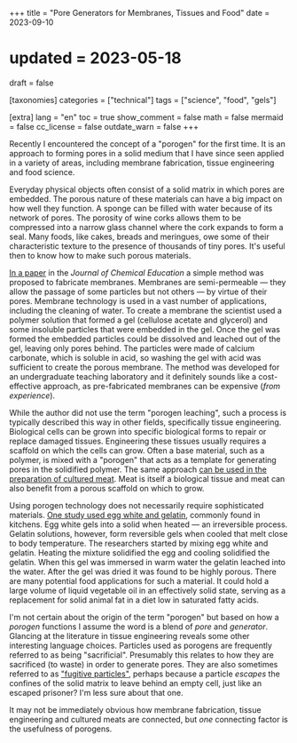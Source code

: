 +++
title = "Pore Generators for Membranes, Tissues and Food"
date = 2023-09-10
# updated = 2023-05-18
draft = false

[taxonomies]
categories = ["technical"]
tags = ["science", "food", "gels"]

[extra]
lang = "en"
toc = true
show_comment = false
math = false
mermaid = false
cc_license = false
outdate_warn = false
+++

Recently I encountered the concept of a "porogen" for the first time.
It is an approach to forming pores in a solid medium that I have since
seen applied in a variety of areas, including membrane fabrication,
tissue engineering and food science.

<!-- more -->

Everyday physical objects often consist of a solid matrix in which
pores are embedded.
The porous nature of these materials can have a big impact on how well they
function. 
A sponge can be filled with water because of its network of pores.
The porosity of wine corks allows them to be compressed
into a narrow glass channel where the cork expands to form a seal.
Many foods, like cakes, breads and meringues, owe some of their 
characteristic texture to the presence of thousands of tiny pores.
It's useful then to know how to make such porous materials.

[In a paper](https://pubs.acs.org/doi/10.1021/acs.jchemed.6b00776) 
in the *Journal of Chemical Education* a simple method was proposed to fabricate membranes.
Membranes are semi-permeable — they allow the passage of some particles
but not others — by virtue of their pores.
Membrane technology is used in a vast number of applications, including the
cleaning of water.
To create a membrane the scientist used a polymer solution that formed a 
gel (cellulose acetate and glycerol) and some insoluble particles that 
were embedded in the gel.
Once the gel was formed the embedded particles could be dissolved and leached
out of the gel, leaving only pores behind.
The particles were made of calcium carbonate, which is soluble in acid, so
washing the gel with acid was sufficient to create the porous
membrane.
The method was developed for an undergraduate teaching laboratory and it
definitely sounds like a cost-effective approach, as pre-fabricated
membranes can be expensive (*from experience*).

While the author did not use the term "porogen leaching", such a
process is typically described this way in other fields, specifically
tissue engineering.
Biological cells can be grown into specific biological forms to 
repair or replace damaged tissues.
Engineering these tissues usually requires a scaffold on which the
cells can grow.
Often a base material, such as a polymer, is mixed with a "porogen"
that acts as a template for generating pores in the solidified polymer.
The same approach [can be used in the preparation of cultured meat](https://www.mdpi.com/2076-3417/12/13/6771).
Meat is itself a biological tissue and meat can also 
benefit from a porous scaffold on which to grow.

Using porogen technology does not necessarily require sophisticated
materials.
[One study used egg white and gelatin](https://pubmed.ncbi.nlm.nih.gov/30174034/), commonly found in kitchens.
Egg white gels into a solid when heated — an irreversible process.
Gelatin solutions, however, form reversible gels when cooled that melt close to body temperature.
The researchers started by mixing egg white and gelatin.
Heating the mixture solidified the egg and cooling solidified the
gelatin.
When this gel was immersed in warm water the gelatin leached into the
water.
After the gel was dried it was found to be highly porous.
There are many potential food applications for such a material.
It could hold a large volume of liquid vegetable oil in an
effectively solid state, serving as a replacement for solid
animal fat in a diet low in saturated fatty acids.

I'm not certain about the origin of the term "porogen" but based on how a
*porogen* functions I assume the word is a blend of *pore* and *generator*.
Glancing at the literature in tissue engineering reveals some
other interesting language choices.
Particles used as porogens are frequently referred to as being
"sacrificial".
Presumably this relates to how they are sacrificed (to waste) in order
to generate pores.
They are also sometimes referred to as ["fugitive particles"](https://www.sciencedirect.com/science/article/abs/pii/S1751616120302848), perhaps
because a particle *escapes* the confines of the solid matrix to leave 
behind an empty cell, just like an escaped prisoner?
I'm less sure about that one.

It may not be immediately obvious how membrane fabrication, tissue engineering and 
cultured meats are connected, but *one* connecting factor is the usefulness of porogens.
